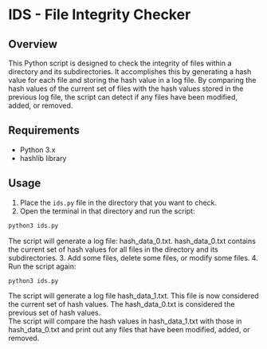 # IDS - File Integrity Checker


## Overview
This Python script is designed to check the integrity of files within a directory and its subdirectories. It accomplishes this by generating a hash value for each file and storing the hash value in a log file. By comparing the hash values of the current set of files with the hash values stored in the previous log file, the script can detect if any files have been modified, added, or removed.


## Requirements
- Python 3.x
- hashlib library


## Usage
1.  Place the `ids.py` file in the directory that you want to check.
2.  Open the terminal in that directory and run the script:
```sh
python3 ids.py
```
The script will generate a log file: hash_data_0.txt. hash_data_0.txt contains the current set of hash values for all files in the directory and its subdirectories.
3. Add some files, delete some files, or modify some files.
4. Run the script again:
```sh
python3 ids.py
```
The script will generate a log file hash_data_1.txt. This file is now considered the current set of hash values. The hash_data_0.txt is considered the previous set of hash values.  
The script will compare the hash values in hash_data_1.txt with those in hash_data_0.txt and print out any files that have been modified, added, or removed.

